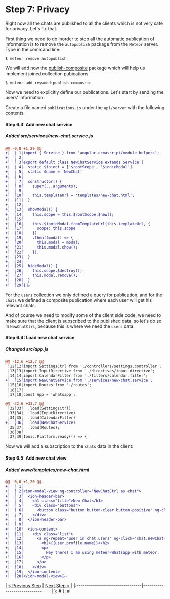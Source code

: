[{]: <region> (header)
# Step 7: Privacy
[}]: #
[{]: <region> (body)
Right now all the chats are published to all the clients which is not very safe for privacy. Let's fix that.

First thing we need to do inorder to stop all the automatic publication of information is to remove the `autopublish` package from the `Meteor` server. Type in the command line:

    $ meteor remove autopublish

We will add now the [publish-composite](https://atmospherejs.com/reywood/publish-composite) package which will help us implement joined collection pubications.

    $ meteor add reywood:publish-composite

Now we need to explicitly define our publications. Let's start by sending the users' information.

Create a file named `publications.js` under the `api/server` with the following contents:

[{]: <helper> (diff_step 6.3)
#### Step 6.3: Add new chat service

##### Added src/services/new-chat.service.js
```diff
@@ -0,0 +1,29 @@
+┊  ┊ 1┊import { Service } from 'angular-ecmascript/module-helpers';
+┊  ┊ 2┊
+┊  ┊ 3┊export default class NewChatService extends Service {
+┊  ┊ 4┊  static $inject = ['$rootScope', '$ionicModal']
+┊  ┊ 5┊  static $name = 'NewChat'
+┊  ┊ 6┊
+┊  ┊ 7┊  constructor() {
+┊  ┊ 8┊    super(...arguments);
+┊  ┊ 9┊
+┊  ┊10┊    this.templateUrl = 'templates/new-chat.html';
+┊  ┊11┊  }
+┊  ┊12┊
+┊  ┊13┊  showModal() {
+┊  ┊14┊    this.scope = this.$rootScope.$new();
+┊  ┊15┊
+┊  ┊16┊    this.$ionicModal.fromTemplateUrl(this.templateUrl, {
+┊  ┊17┊      scope: this.scope
+┊  ┊18┊    })
+┊  ┊19┊    .then((modal) => {
+┊  ┊20┊      this.modal = modal;
+┊  ┊21┊      this.modal.show();
+┊  ┊22┊    });
+┊  ┊23┊  }
+┊  ┊24┊
+┊  ┊25┊  hideModal() {
+┊  ┊26┊    this.scope.$destroy();
+┊  ┊27┊    this.modal.remove();
+┊  ┊28┊  }
+┊  ┊29┊}🚫↵
```
[}]: #

For the `users` collection we only defined a query for publication, and for the `chats` we defined a composite publication where each user will get his relevant chats.

And of course we need to modify some of the client side code, we need to make sure that the client is subscribed to the published data, so let's do so in `NewChatCtrl`, because this is where we need the `users` data:

[{]: <helper> (diff_step 6.4)
#### Step 6.4: Load new chat service

##### Changed src/app.js
```diff
@@ -12,6 +12,7 @@
 ┊12┊12┊import SettingsCtrl from './controllers/settings.controller';
 ┊13┊13┊import InputDirective from './directives/input.directive';
 ┊14┊14┊import CalendarFilter from './filters/calendar.filter';
+┊  ┊15┊import NewChatService from './services/new-chat.service';
 ┊15┊16┊import Routes from './routes';
 ┊16┊17┊
 ┊17┊18┊const App = 'whatsapp';
```
```diff
@@ -32,6 +33,7 @@
 ┊32┊33┊  .load(SettingsCtrl)
 ┊33┊34┊  .load(InputDirective)
 ┊34┊35┊  .load(CalendarFilter)
+┊  ┊36┊  .load(NewChatService)
 ┊35┊37┊  .load(Routes);
 ┊36┊38┊
 ┊37┊39┊Ionic.Platform.ready(() => {
```
[}]: #

Now we will add a subscription to the `chats` data in the client:

[{]: <helper> (diff_step 6.5)
#### Step 6.5: Add new chat view

##### Added www/templates/new-chat.html
```diff
@@ -0,0 +1,20 @@
+┊  ┊ 1┊
+┊  ┊ 2┊<ion-modal-view ng-controller="NewChatCtrl as chat">
+┊  ┊ 3┊  <ion-header-bar>
+┊  ┊ 4┊    <h1 class="title">New Chat</h1>
+┊  ┊ 5┊    <div class="buttons">
+┊  ┊ 6┊      <button class="button button-clear button-positive" ng-click="chat.hideNewChatModal()">Cancel</button>
+┊  ┊ 7┊    </div>
+┊  ┊ 8┊  </ion-header-bar>
+┊  ┊ 9┊
+┊  ┊10┊  <ion-content>
+┊  ┊11┊    <div class="list">
+┊  ┊12┊      <a ng-repeat="user in chat.users" ng-click="chat.newChat(user._id)" class="item">
+┊  ┊13┊        <h2>{{user.profile.name}}</h2>
+┊  ┊14┊        <p>
+┊  ┊15┊          Hey there! I am using meteor-Whatsapp with meteor.
+┊  ┊16┊        </p>
+┊  ┊17┊      </a>
+┊  ┊18┊    </div>
+┊  ┊19┊  </ion-content>
+┊  ┊20┊</ion-modal-view>🚫↵
```
[}]: #

[}]: #
[{]: <region> (footer)
[{]: <helper> (nav_step)
| [< Previous Step](step6.md) | [Next Step >](step8.md) |
|:--------------------------------|--------------------------------:|
[}]: #
[}]: #